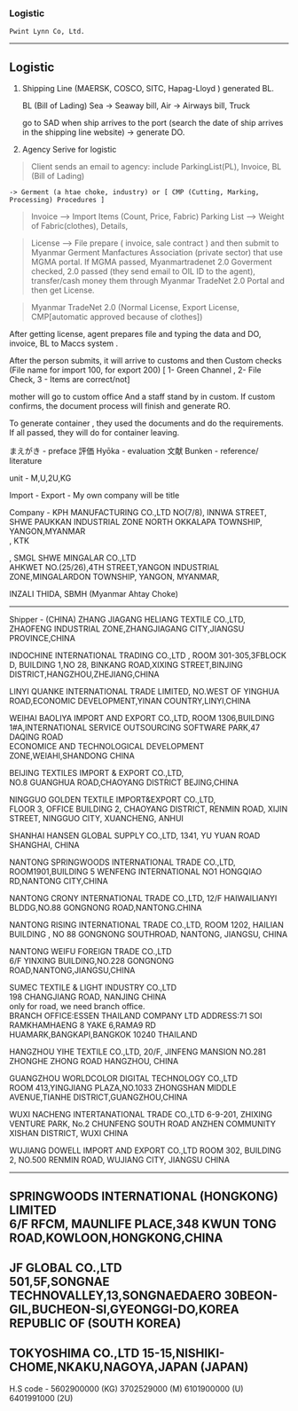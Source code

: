 ### Logistic
```
Pwint Lynn Co, Ltd.

```

----------
Logistic
----------
1.	Shipping Line (MAERSK, COSCO, SITC, Hapag-Lloyd ) generated BL.

	BL (Bill of Lading)
	Sea -> Seaway bill, Air -> Airways bill, Truck

	go to SAD when ship arrives to the port (search the date of ship arrives in the shipping line website) -> generate DO.

2. Agency Serive for logistic

> Client sends an email to agency: 
	include ParkingList(PL), Invoice, BL (Bill of Lading)

	-> Germent (a htae choke, industry) or [ CMP (Cutting, Marking, Processing) Procedures ]

> Invoice --> Import Items (Count, Price, Fabric)
> Parking List --> Weight of Fabric(clothes), Details, 
	        

> License --> File prepare ( invoice, sale contract ) and then submit to Myanmar Germent Manfactures Association (private sector) that use MGMA portal. 
	If MGMA passed, Myanmartradenet 2.0 Goverment checked, 2.0 passed (they send email to OIL ID to the agent), transfer/cash money them through Myanmar TradeNet 2.0 Portal and then get License.

> Myanmar TradeNet 2.0 (Normal License, Export License, CMP[automatic approved because of clothes])

After getting license, agent prepares file and typing the data and DO, invoice, BL to Maccs system .  

After the person submits, it will arrive to customs and then 
Custom checks  (File name for import 100, for export 200)
                        [ 1- Green Channel , 2- File Check, 3 - Items are correct/not]

mother will go to custom office 
And a staff stand by in custom. If custom confirms, the document process will finish and generate RO. 

To generate container , they used the documents and do the requirements.
If all passed, they will do for container leaving. 


まえがき    - preface
評価 Hyōka  - evaluation
文献 Bunken - reference/ literature

unit - M,U,2U,KG

Import - 
Export - My own company will be title

Company - KPH MANUFACTURING CO.,LTD	NO(7/8), INNWA STREET, SHWE PAUKKAN INDUSTRIAL ZONE NORTH OKKALAPA	TOWNSHIP, YANGON,MYANMAR													
, KTK

, SMGL SHWE MINGALAR CO.,LTD	
AHKWET NO.(25/26),4TH STREET,YANGON INDUSTRIAL ZONE,MINGALARDON	TOWNSHIP, YANGON, MYANMAR,

 INZALI THIDA,
  SBMH 
  (Myanmar Ahtay Choke)


-----------------------------------
Shipper - 
(CHINA)
ZHANG JIAGANG HELIANG TEXTILE CO.,LTD, 
ZHAOFENG INDUSTRIAL ZONE,ZHANGJIAGANG CITY,JIANGSU PROVINCE,CHINA													

INDOCHINE INTERNATIONAL TRADING CO.,LTD ,
ROOM 301-305,3FBLOCK D, BUILDING 1,NO 28, BINKANG ROAD,XIXING STREET,BINJING DISTRICT,HANGZHOU,ZHEJIANG,CHINA						
					
LINYI QUANKE INTERNATIONAL TRADE LIMITED,
NO.WEST OF YINGHUA ROAD,ECONOMIC DEVELOPMENT,YINAN COUNTRY,LINYI,CHINA						
						
WEIHAI BAOLIYA IMPORT AND EXPORT CO.,LTD, 
ROOM 1306,BUILDING 1#A,INTERNATIONAL SERVICE OUTSOURCING SOFTWARE PARK,47 DAQING ROAD		
ECONOMICE AND TECHNOLOGICAL DEVELOPMENT ZONE,WEIAHI,SHANDONG CHINA						

BEIJING TEXTILES IMPORT & EXPORT CO.,LTD,	
NO.8 GUANGHUA ROAD,CHAOYANG DISTRICT BEJING,CHINA						

NINGGUO GOLDEN TEXTILE IMPORT&EXPORT CO.,LTD, 	
FLOOR 3, OFFICE BUILDING 2, CHAOYANG DISTRICT, RENMIN ROAD, XIJIN STREET, NINGGUO CITY, XUANCHENG, ANHUI
			
SHANHAI HANSEN GLOBAL SUPPLY CO.,LTD, 
1341, YU YUAN ROAD SHANGHAI, CHINA

NANTONG SPRINGWOODS INTERNATIONAL TRADE CO.,LTD,
ROOM1901,BUILDING 5 WENFENG INTERNATIONAL NO1 HONGQIAO RD,NANTONG CITY,CHINA		

NANTONG CRONY INTERNATIONAL TRADE CO.,LTD, 
12/F HAIWAILIANYI BLDDG,NO.88 GONGNONG ROAD,NANTONG.CHINA						

NANTONG RISING INTERNATIONAL TRADE CO.,LTD, 
ROOM 1202, HAILIAN BUILDING , NO 88
GONGNONG SOUTHROAD, NANTONG, JIANGSU, CHINA				
									
NANTONG WEIFU FOREIGN TRADE CO.,LTD						
6/F YINXING BUILDING,NO.228 GONGNONG ROAD,NANTONG,JIANGSU,CHINA						
						
SUMEC TEXTILE & LIGHT INDUSTRY CO.,LTD	
198 CHANGJIANG ROAD, NANJING CHINA	
only for road, we need branch office.					
BRANCH OFFICE:ESSEN THAILAND COMPANY LTD ADDRESS:71 SOI RAMKHAMHAENG 8 YAKE 6,RAMA9 RD	
HUAMARK,BANGKAPI,BANGKOK 10240 THAILAND											

HANGZHOU YIHE TEXTILE CO.,LTD,
20/F, JINFENG MANSION NO.281 ZHONGHE ZHONG ROAD HANGZHOU, CHINA

GUANGZHOU WORLDCOLOR DIGITAL TECHNOLOGY CO.,LTD		
ROOM 413,YINGJIANG PLAZA,NO.1033 ZHONGSHAN MIDDLE AVENUE,TIANHE DISTRICT,GUANGZHOU,CHINA					

WUXI NACHENG INTERTANATIONAL TRADE CO.,LTD 
6-9-201, ZHIXING VENTURE PARK, No.2 CHUNFENG SOUTH ROAD ANZHEN COMMUNITY XISHAN DISTRICT, WUXI CHINA

WUJIANG DOWELL IMPORT AND EXPORT CO.,LTD
ROOM 302, BUILDING 2, NO.500 RENMIN ROAD, WUJIANG CITY, JIANGSU CHINA

------------------------------------------------------------------
SPRINGWOODS INTERNATIONAL (HONGKONG) LIMITED						
6/F RFCM, MAUNLIFE PLACE,348 KWUN TONG ROAD,KOWLOON,HONGKONG,CHINA	
-------------------------------------------------------------------
JF GLOBAL CO.,LTD	
501,5F,SONGNAE TECHNOVALLEY,13,SONGNAEDAERO 30BEON-GIL,BUCHEON-SI,GYEONGGI-DO,KOREA REPUBLIC OF					(SOUTH KOREA)	
-----------------------------------------------------------------------
TOKYOSHIMA CO.,LTD 
15-15,NISHIKI-CHOME,NKAKU,NAGOYA,JAPAN						(JAPAN)		
------------------------------------------------------------------------------------------
H.S code - 
5602900000 (KG)
3702529000 (M)
6101900000 (U)
6401991000 (2U)


